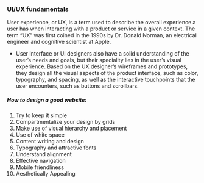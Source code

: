  ### UI/UX fundamentals
 
 User experience, or UX, is a term used to describe the overall experience a user has when interacting with a product or service in a given context.
  The term “UX” was first coined in the 1990s by Dr. Donald Norman, an electrical engineer and cognitive scientist at Apple.

- User Interface or UI designers also have a solid understanding of the user’s needs and goals, but their speciality lies in the user’s visual experience. Based on the UX designer’s wireframes and prototypes, they design all the visual aspects of the product interface, such as color, typography, and spacing, as well as the interactive touchpoints that the user encounters, such as buttons and scrollbars.

##### How to design a good website:
1. Try to keep it simple
2. Compartmentalize your design by grids
3. Make use of visual hierarchy and placement
4. Use of white space
5. Content writing and design
6. Typography and attractive fonts
7. Understand alignment
8. Effective navigation
9. Mobile friendliness
10. Aesthetically Appealing